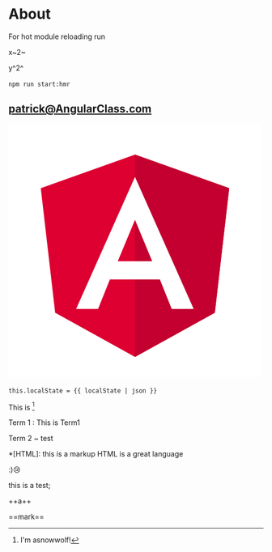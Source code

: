 # About

For hot module reloading run

x~2~

y^2^

`npm run start:hmr`

## patrick@AngularClass.com

![Logo](../_common/images/angular.svg)

`this.localState = {{ localState | json }}`

This is [^me]

[^me]: I'm asnowwolf!

Term 1
:  This is Term1

Term 2
   ~ test
   
*[HTML]: this is a markup
HTML is a great language

:):cry:


this is a test;

++a++

==mark==